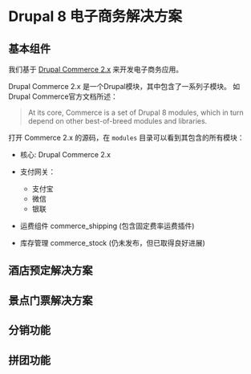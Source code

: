 # Drupal 8 电子商务解决方案

## 基本组件

我们基于 [Drupal Commerce 2.x](https://docs.drupalcommerce.org/)
来开发电子商务应用。

Drupal Commerce 2.x 是一个Drupal模块，其中包含了一系列子模块。
如Drupal Commerce官方文档所述：

> At its core, Commerce is a set of Drupal 8 modules,
which in turn depend on other best-of-breed modules and libraries.

打开 Commerce 2.x 的源码，在 `modules` 目录可以看到其包含的所有模块：
- 核心: Drupal Commerce 2.x




- 支付网关：
  - 支付宝
  - 微信
  - 银联
- 运费组件 commerce_shipping (包含固定费率运费插件)
- 库存管理 commerce_stock (仍未发布，但已取得良好进展)

## 酒店预定解决方案
## 景点门票解决方案
## 分销功能
## 拼团功能
